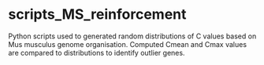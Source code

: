 # scripts_MS_reinforcement

Python scripts used to generated random distributions of C values based on Mus musculus genome organisation. 
Computed Cmean and Cmax values are compared to distributions to identify outlier genes. 

